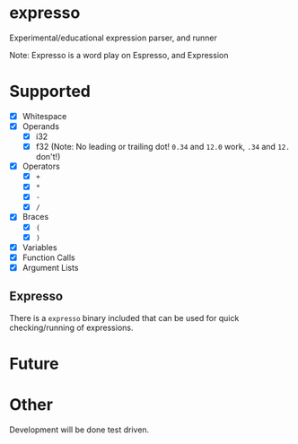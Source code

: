 # expresso
Experimental/educational expression parser, and runner


Note: Expresso is a word play on Espresso, and Expression

# Supported
- [x] Whitespace
- [x] Operands
	- [x] i32
	- [x] f32 (Note: No leading or trailing dot! `0.34` and `12.0` work, `.34` and `12.` don't!)

- [x] Operators
	- [x] `+`
	- [x] `*`
	- [x] `-`
	- [x] `/`

- [x] Braces
	- [x] `(`
	- [x] `)`

- [x] Variables
- [x] Function Calls
- [x] Argument Lists

## Expresso

There is a `expresso` binary included that can be used for quick checking/running of expressions.

# Future


# Other
Development will be done test driven.
